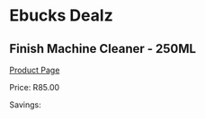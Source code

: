 
# Ebucks Dealz
## Finish Machine Cleaner - 250ML
[Product Page](https://www.ebucks.com/web/shop/productSelected.do?prodId=380879268&catId=908586136)

Price: R85.00

Savings: 


	